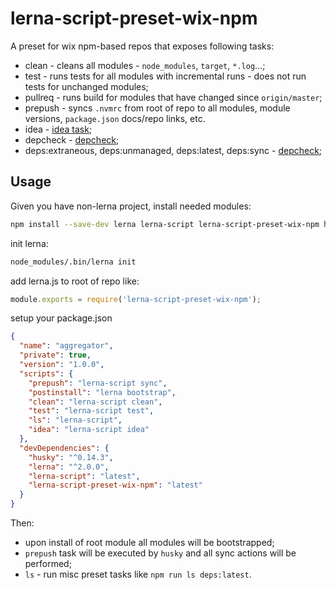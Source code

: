 # lerna-script-preset-wix-npm

A preset for wix npm-based repos that exposes following tasks:
 - clean - cleans all modules - `node_modules`, `target`, `*.log`...;
 - test - runs tests for all modules with incremental runs - does not run tests for unchanged modules;
 - pullreq - runs build for modules that have changed since `origin/master`;
 - prepush - syncs `.nvmrc` from root of repo to all modules, module versions, `package.json` docs/repo links, etc.
 - idea - [idea task](../../tasks/idea);
 - depcheck - [depcheck](../../tasks/depcheck);
 - deps:extraneous, deps:unmanaged, deps:latest, deps:sync - [depcheck](../../tasks/depcheck); 

## Usage

Given you have non-lerna project, install needed modules:

```bash
npm install --save-dev lerna lerna-script lerna-script-preset-wix-npm husky
```

init lerna:
```bash
node_modules/.bin/lerna init
```

add lerna.js to root of repo like:
```js
module.exports = require('lerna-script-preset-wix-npm');
```

setup your package.json
```json
{
  "name": "aggregator",
  "private": true,
  "version": "1.0.0",
  "scripts": {
    "prepush": "lerna-script sync",
    "postinstall": "lerna bootstrap",
    "clean": "lerna-script clean",
    "test": "lerna-script test",
    "ls": "lerna-script",
    "idea": "lerna-script idea"
  },
  "devDependencies": {
    "husky": "^0.14.3",
    "lerna": "^2.0.0",
    "lerna-script": "latest",
    "lerna-script-preset-wix-npm": "latest"
  }
}
```

Then:
 - upon install of root module all modules will be bootstrapped;
 - `prepush` task will be executed by `husky` and all sync actions will be performed;
 - `ls` - run misc preset tasks like `npm run ls deps:latest`.